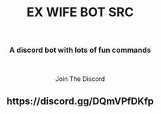 <div align="center">
  <h1>EX WIFE BOT SRC</h1><BR>
   <h3>A discord bot with lots of fun commands</h3>
  <br>
  <p>Join The Discord</p>
<h2>https://discord.gg/DQmVPfDKfp</h2>
  
